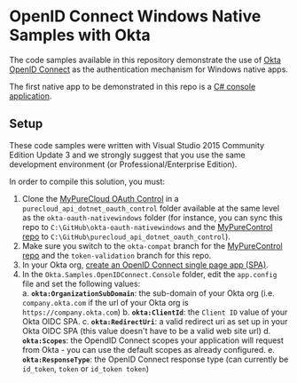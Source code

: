 # OpenID Connect Windows Native Samples with Okta

The code samples available in this repository demonstrate the use of [Okta OpenID Connect](https://developer.okta.com/docs/api/resources/oidc.html) as the authentication mechanism for Windows native apps.

The first native app to be demonstrated in this repo is a [C# console application](./tree/master/Okta.Samples.OpenIDConnect.Console).

## Setup

These code samples were written with Visual Studio 2015 Community Edition Update 3 and we strongly suggest that you use the same development environment (or Professional/Enterprise Edition).

In order to compile this solution, you must:

1. Clone the [MyPureCloud OAuth Control](https://github.com/raphaellondner-okta/purecloud_api_dotnet_oauth_control/tree/okta-compat) in a ``purecloud_api_dotnet_oauth_control`` folder available at the same level as the ``okta-oauth-nativewindows`` folder (for instance, you can sync this repo to ``C:\GitHub\okta-oauth-nativewindows`` and the [MyPureControl repo](https://github.com/raphaellondner-okta/purecloud_api_dotnet_oauth_control) to ``C:\GitHub\purecloud_api_dotnet_oauth_control``). 
2. Make sure you switch to the ``okta-compat`` branch for the [MyPureControl repo](https://github.com/raphaellondner-okta/purecloud_api_dotnet_oauth_control) and the ``token-validation`` branch for this repo. 
3. In your Okta org, [create an OpenID Connect single page app (SPA)](https://help.okta.com/en/prev/Content/Topics/Apps/Apps_App_Integration_Wizard.htm).
4. In the ``Okta.Samples.OpenIDConnect.Console`` folder, edit the ``app.config`` file and set the following values:    
     a. __``okta:OrganizationSubDomain``__: the sub-domain of your Okta org (i.e. ``company.okta.com`` if the url of your Okta org is ``https://company.okta.com``)
     b. __``okta:ClientId``__: the ``Client ID`` value of your Okta OIDC SPA.
     c. __``okta:RedirectUri``__: a valid redirect uri as set up in your Okta OIDC SPA (this value doesn't have to be a valid web site url)
     d. __``okta:Scopes``__: the OpendID Connect scopes your application will request from Okta - you can use the default scopes as already configured.
     e. __``okta:ResponseType``__: the OpenID Connect response type (can currently be ``id_token``, ``token`` or ``id_token token``)